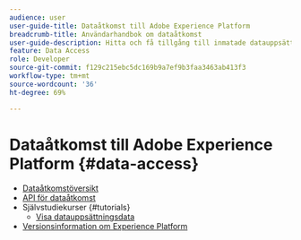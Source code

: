 ```yaml
---
audience: user
user-guide-title: Dataåtkomst till Adobe Experience Platform
breadcrumb-title: Användarhandbok om dataåtkomst
user-guide-description: Hitta och få tillgång till inmatade datauppsättningar i Experience Platform.
feature: Data Access
role: Developer
source-git-commit: f129c215ebc5dc169b9a7ef9b3faa3463ab413f3
workflow-type: tm+mt
source-wordcount: '36'
ht-degree: 69%

---
```



# Dataåtkomst till Adobe Experience Platform {#data-access}

- [Dataåtkomstöversikt](home.md)
- [API för dataåtkomst](api.md)
- Självstudiekurser {#tutorials}
   - [Visa datauppsättningsdata](tutorials/dataset-data.md)
- [Versionsinformation om Experience Platform](https://experienceleague.adobe.com/sv/docs/experience-platform/release-notes/latest)